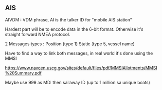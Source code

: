 ## AIS

AIVDM : VDM phrase, AI is the talker ID for "mobile AIS station"

Hardest part will be to encode data in the 6-bit format. Otherwise it's straight forward NMEA protocol.

2 Messages types :
Position (type 1)
Static (type 5, vessel name)

Have to find a way to link both messages, in real world it's done using the MMSI

https://www.navcen.uscg.gov/sites/default/files/pdf/MMSIAllotments/MMSI%20Summary.pdf

Maybe use 999 as MDI then sailaway ID (up to 1 million sa unique boats)
